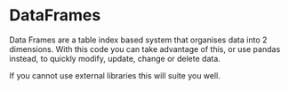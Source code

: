 # DataFrames
Data Frames are a table index based system that organises data into 2 dimensions.
With this code you can take advantage of this, or use pandas instead, to quickly
modify, update, change or delete data.

If you cannot use external libraries this will suite you well.